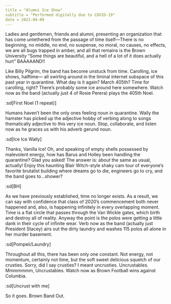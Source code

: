 ```yaml
---
title = "Alumni Ice Show"
subtitle = "Performed digitally due to COVID-19"
date = 2021-04-09
---
```


Ladies and gentlemen, friends and alumni, presenting an organization that has come untethered from the passage of time itself—There is no beginning, no middle, no end, no suspense, no moral, no causes, no effects, we are all bugs trapped in amber, and all that remains is the Brown University “Some things are beautiful, and a hell of a lot of it does actually hurt” BAAAAAND!!

Like Billy Pilgrim, the band has become unstuck from time. Carolling, ice shows, halftime— all swirling around in the liminal internet subspace of this past year in quarantine. What day is it again? March 405th? Time for carolling, right? There’s probably some ice around here somewhere. Watch now as the band (actually just 4 of Rosie Perera) plays the 405th Noel.

:sd[First Noel (1 repeat)]

Humans haven’t been the only ones feeling noun in quarantine. Wally the hamster has picked up the adjective hobby of verbing along to songs thematically adjective to this very ice noun. Stop, collaborate, and listen now as he graces us with his adverb gerund noun.

:sd[Ice Ice Wally]

Thanks, Vanilla Ice! Oh, and speaking of empty shells possessed by malevolent energy, how has Barus and Holley been handling the quarantine? Glad you asked! The answer is: about the same as usual, actually! Enjoy this haunting Blair Witch-style shaky cam tour of everyone’s favorite brutalist building where dreams go to die, engineers go to cry, and the band goes to...shower?

:sd[BH]

As we have previously established, time no longer exists. As a result, we can say with confidence that class of 2020’s commencement both never happened and, also, is happening infinitely in every overlapping moment. Time is a flat circle that passes through the Van Wickle gates, which birth and destroy all of reality. Anyway the point is the polos were getting a little dank in their cycle of infinite wear. Verb now as the band (actually just President Stacey) airs out the dirty laundry and washes 115 polos all alone in her murder basement.

:sd[Pompeii/Laundry]

Throughout all this, there has been only one constant. Not energy, not momentum, certainly not time, but the soft sweet delicious squelch of our crusties. Sorry, did I say crusties? I meant uncrusties. Uncrustables. Mmmmmmm, Uncrustables. Watch now as Brown Football wins against Columbia.

:sd[Uncrust with me]

So it goes. Brown Band Out.
